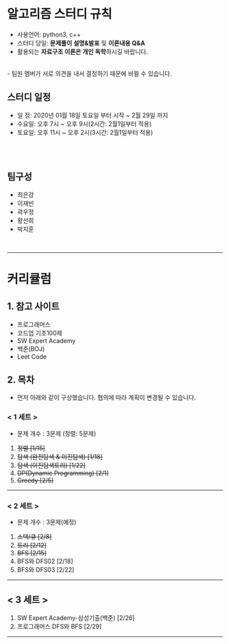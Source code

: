 # 알고리즘 스터디 규칙
- 사용언어: python3, c++
- 스터디 당일: **문제풀이 설명&발표** 및 **이론내용 Q&A**
- 활용되는 **자료구조 이론은 개인 독학**하시길 바랍니다.
<br>
- 팀원 멤버가 서로 의견을 내서 결정하기 때문에 바뀔 수 있습니다.

## 스터디 일정
* 일  정: 2020년 01월 18일 토요일 부터 시작 ~ 2월 29일 까지
* 수요일: 오후 7시 ~ 오후 9시(2시간: 2월1일부터 적용) 
* 토요일: 오후 11시 ~ 오후 2시(3시간: 2월1일부터 적용)

<br><br>
## 팀구성
- 최은강
- 이재빈
- 곽우정
- 황선희
- 박지훈

<br>
<hr>

# 커리큘럼

## 1. 참고 사이트
* 프로그래머스
* 코드업 기초100제
* SW Expert Academy
* 백준(BOJ)
* Leet Code


## 2. 목차
- 먼저 아래와 같이 구상했습니다. 협의에 따라 계획이 변경될 수 있습니다.

### < 1 세트 >
- 문제 개수 : 3문제 (정렬: 5문제)
1. ~~정렬 [1/15]~~
2. ~~탐색 (완전탐색 & 이진탐색) [1/18]~~
3. ~~탐색 (이진탐색트리) [1/22]~~
4. ~~DP(Dynamic Programming) [2/1]~~
5. ~~Greedy [2/5]~~

----------
### < 2 세트 >
- 문제 개수 : 3문제(예정)
1. ~~스택/큐 [2/8]~~
2. ~~트리 [2/12]~~
3. ~~BFS [2/15]~~
4. BFS와 DFS02 [2/18]
5. BFS와 DFS03 [2/22]

----------
## < 3 세트 > 
1. SW Expert Academy-삼성기출(백준) [2/26]
2. 프로그래머스 DFS와 BFS [2/29]
----------


